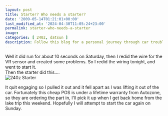 ```yaml
---
layout: post
title: Starter? Who needs a starter?
date: '2009-05-14T01:21:01+00:00'
last_modified_at: '2024-04-30T11:05:24+23:00'
permalink: starter-who-needs-a-starter
image: 
categories: [ 240z, datsun ]
description: Follow this blog for a personal journey through car troubleshooting, covering starter issues, VR sensor wiring, and dealing with warranties.
---
```



Well it did run for about 10 seconds on Saturday, then I redid the wire for the VR sensor and created some problems. So I redid the wiring tonight, and went to start it.   
Then the starter did this....    
<img border="0" alt="240z Starter" src="https://farm3.static.flickr.com/2196/3529003195_f86d5d45e1.jpg?v=0" /> 

It quit engaging so I pulled it out and it fell apart as I was lifting it out of the car. Fortunately this cheap POS is under a lifetime warranty from Autozone, so they are ordering the part in, I'll pick it up when I get back home from the lake trip this weekend. Hopefully I will attempt to start the car again on Sunday.


